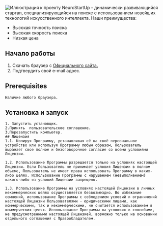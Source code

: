 ![Иллюстрация к проекту](https://camo.githubusercontent.com/c6727c717cad1e4820481abb87524f90782445c5/68747470733a2f2f692e696d6775722e636f6d2f495a4f525769492e706e67)
NeuroStartUp - динамически развивающийся стартап, специализирующийся на поиске с использованием новейших технологий искусственного интеллекта. Наши преимущества:
* Высокая точность поиска
* Высокая скорость поиска
* Низкая цена
## Начало работы
1. Скачать браузер с [Официального сайта.](NeuroStartUp)
2. Подтвердить свой e-mail адрес.
## Prerequisites
```
Наличие любого браузера.
```
## Установка и запуск
```
1. Запустить установщик.
2.Принять  пользовательское соглашение.
3.Перезапустить компьютер.
## Лицензия
1.1. Копируя Программу, устанавливая её на своё персональное устройство или используя Программу любым образом, Пользователь выражает свое полное и безоговорочное согласие со всеми условиями Лицензии.

1.2. Использование Программы разрешается только на условиях настоящей Лицензии. Если Пользователь не принимает условия Лицензии в полном объеме, Пользователь не имеет права использовать Программу в каких-либо целях. Использование Программы с нарушением (невыполнением) какого-либо из условий Лицензии запрещено.

1.3. Использование Программы на условиях настоящей Лицензии в личных некоммерческих целях осуществляется безвозмездно. Во избежание сомнений, использование Программы с соблюдением условий и ограничений настоящей Лицензии Пользователями - юридическими лицами, как коммерческими, так и некоммерческими, не считается использованием в коммерческих целях. Использование Программы на условиях и способами, не предусмотренными настоящей Лицензией, возможно только на основании отдельного соглашения с Правообладателем.